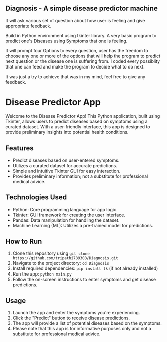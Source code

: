 ## Diagnosis - A simple disease predictor machine

It will ask various set of question about how user is feeling and give appropriate feedback.

Build in Python environment using tkinter library.
A very basic program to predict one's Diseases using Symptoms that one is feeling.

It will prompt four Options to every question, user has the freedom to choose any one or more of the options
that will help the program to predict next question or the disease one is suffering from.
I coded every possiblity that one can feed and make the program to decide what to do next.

It was just a try to achieve that was in my mind, feel free to give any feedback.

# Disease Predictor App

Welcome to the Disease Predictor App! This Python application, built using Tkinter, allows users to predict diseases based on symptoms using a curated dataset. With a user-friendly interface, this app is designed to provide preliminary insights into potential health conditions.

## Features

- Predict diseases based on user-entered symptoms.
- Utilizes a curated dataset for accurate predictions.
- Simple and intuitive Tkinter GUI for easy interaction.
- Provides preliminary information; not a substitute for professional medical advice.

## Technologies Used

- Python: Core programming language for app logic.
- Tkinter: GUI framework for creating the user interface.
- Pandas: Data manipulation for handling the dataset.
- Machine Learning (ML): Utilizes a pre-trained model for predictions.

## How to Run

1. Clone this repository using `git clone https://github.com/tripathi789308/Diagnosis.git`
2. Navigate to the project directory: `cd Diagnosis`
3. Install required dependencies: `pip install tk` (if not already installed)
4. Run the app: `python main.py`
5. Follow the on-screen instructions to enter symptoms and get disease predictions.

## Usage

1. Launch the app and enter the symptoms you're experiencing.
2. Click the "Predict" button to receive disease predictions.
3. The app will provide a list of potential diseases based on the symptoms.
4. Please note that this app is for informative purposes only and not a substitute for professional medical advice.
